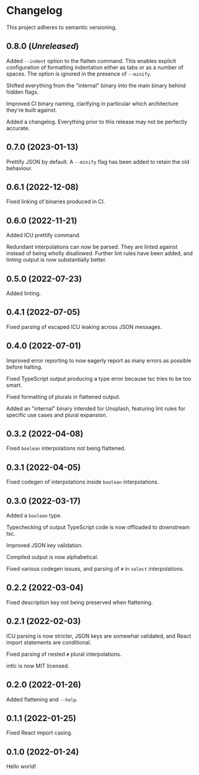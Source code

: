 # Changelog

This project adheres to semantic versioning.

## 0.8.0 (_Unreleased_)

Added `--indent` option to the flatten command. This enables explicit configuration of formatting indentation either as tabs or as a number of spaces. The option is ignored in the presence of `--minify`.

Shifted everything from the "internal" binary into the main binary behind hidden flags.

Improved CI binary naming, clarifying in particular which architecture they're built against.

Added a changelog. Everything prior to this release may not be perfectly accurate.

## 0.7.0 (2023-01-13)

Prettify JSON by default. A `--minify` flag has been added to retain the old behaviour.

## 0.6.1 (2022-12-08)

Fixed linking of binaries produced in CI.

## 0.6.0 (2022-11-21)

Added ICU prettify command.

Redundant interpolations can now be parsed. They are linted against instead of being wholly disallowed. Further lint rules have been added, and linting output is now substantially better.

## 0.5.0 (2022-07-23)

Added linting.

## 0.4.1 (2022-07-05)

Fixed parsing of escaped ICU leaking across JSON messages.

## 0.4.0 (2022-07-01)

Improved error reporting to now eagerly report as many errors as possible before halting.

Fixed TypeScript output producing a type error because tsc tries to be too smart.

Fixed formatting of plurals in flattened output.

Added an "internal" binary intended for Unsplash, featuring lint rules for specific use cases and plural expansion.

## 0.3.2 (2022-04-08)

Fixed `boolean` interpolations not being flattened.

## 0.3.1 (2022-04-05)

Fixed codegen of interpolations inside `boolean` interpolations.

## 0.3.0 (2022-03-17)

Added a `boolean` type.

Typechecking of output TypeScript code is now offloaded to downstream tsc.

Improved JSON key validation.

Compiled output is now alphabetical.

Fixed various codegen issues, and parsing of `#` in `select` interpolations.

## 0.2.2 (2022-03-04)

Fixed description key not being preserved when flattening.

## 0.2.1 (2022-02-03)

ICU parsing is now stricter, JSON keys are somewhat validated, and React import statements are conditional.

Fixed parsing of nested `#` plural interpolations.

intlc is now MIT licensed.

## 0.2.0 (2022-01-26)

Added flattening and `--help`.

## 0.1.1 (2022-01-25)

Fixed React import casing.

## 0.1.0 (2022-01-24)

Hello world!
